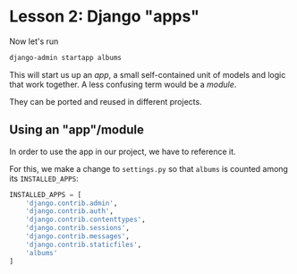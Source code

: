 # Lesson 2: Django "apps"

Now let's run

```sh
django-admin startapp albums
```

This will start us up an _app_, a small self-contained unit of models and logic that work together.
A less confusing term would be a _module_.

They can be ported and reused in different projects.

## Using an "app"/module

In order to use the app in our project, we have to reference it.

For this, we make a change to `settings.py` so that `albums` is counted among its `INSTALLED_APPS`:

```python
INSTALLED_APPS = [
    'django.contrib.admin',
    'django.contrib.auth',
    'django.contrib.contenttypes',
    'django.contrib.sessions',
    'django.contrib.messages',
    'django.contrib.staticfiles',
    'albums'
]
```
